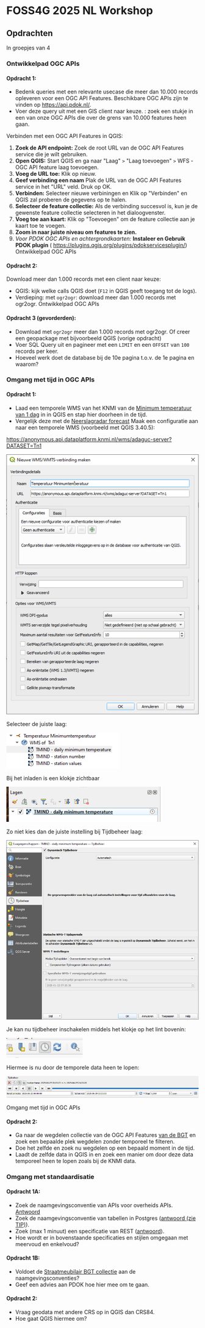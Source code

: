 # FOSS4G 2025 NL Workshop 

## Opdrachten
In groepjes van 4

### Ontwikkelpad OGC APIs

#### Opdracht 1: 

- Bedenk queries met een relevante usecase die meer dan 10.000 records opleveren voor een OGC API Features. Beschikbare OGC APIs zijn te vinden op https://api.pdok.nl/. 
- Voer deze query uit met een GIS client naar keuze. : zoek een stukje in een van onze OGC APIs die over de grens van 10.000 features heen gaan.

Verbinden met een OGC API Features in QGIS:
1. **Zoek de API endpoint:** Zoek de root URL van de OGC API Features service die je wilt gebruiken. 
2. **Open QGIS:** Start QGIS en ga naar "Laag" `>` "Laag toevoegen" `>` WFS -OGC API feature laag toevoegen.
3. **Voeg de URL toe:** Klik op nieuw.
4. **Geef verbinding een naam**  Plak de URL van de OGC API Features service in het "URL" veld. Druk op OK.
5. **Verbinden:** Selecteer nieuwe verbiningen en Klik op "Verbinden" en QGIS zal proberen de gegevens op te halen.
6. **Selecteer de feature collectie:** Als de verbinding succesvol is, kun je de gewenste feature collectie selecteren in het dialoogvenster.
7. **Voeg toe aan kaart:** Klik op "Toevoegen" om de feature collectie aan je kaart toe te voegen.
8. **Zoom in naar juiste niveau om features te zien.**
9. _Voor PDOK OGC APIs en achtergrondkaarten:_ **Instaleer en Gebruik PDOK plugin** ( https://plugins.qgis.org/plugins/pdokservicesplugin/)
Ontwikkelpad OGC APIs

#### Opdracht 2: 
Download meer dan 1.000 records met een client naar keuze: 
- QGIS: kijk welke calls QGIS doet (`F12` in QGIS geeft toegang tot de logs).
- Verdieping: met `ogr2ogr`: download meer dan 1.000 records met ogr2ogr.
Ontwikkelpad OGC APIs

#### Opdracht 3 (gevorderden): 
- Download met `ogr2ogr` meer dan 1.000 records met ogr2ogr. Of creer een geopackage met bijvoorbeeld QGIS (vorige opdracht)
- Voer SQL Query uit en pagineer met een `LIMIT` en een `OFFSET` van `100` records per keer. 
- Hoeveel werk doet de database bij de 10e pagina t.o.v. de 1e pagina en waarom? 

### Omgang met tijd in OGC APIs

#### Opdracht 1: 
- Laad een temporele WMS van het KNMI van de [Minimum temperatuur van 1 dag](https://anonymous.api.dataplatform.knmi.nl/wms/adaguc-server?DATASET=Tn1) in in QGIS en stap hier doorheen in de tijd.
- Vergelijk deze met de [Neerslagradar forecast](https://anonymous.api.dataplatform.knmi.nl/wms/adaguc-server?DATASET=radar_forecast)
Maak een configuratie aan naar een temporele WMS (voorbeeld met QGIS 3.40.5):

https://anonymous.api.dataplatform.knmi.nl/wms/adaguc-server?DATASET=Tn1

<img src="images/Minimumtemperatuur_configuratie.png" />

Selecteer de juiste laag:

<img src="images/Minimumtemperatuur_capabilities.png" />

Bij het inladen is een klokje zichtbaar

<img src="images/Minimumtemperatuur_laag.png" />

Zo niet kies dan de juiste instelling bij Tijdbeheer laag:

<img src="images/Tijdbeheer_laag.png" />

Je kan nu tijdbeheer inschakelen middels het klokje op het lint bovenin:

<img src="images/klokje_qgis.png" width="200" />

Hiermee is nu door de temporele data heen te lopen: 

<img src="images/tijdbeheer_menu.png">

Omgang met tijd in OGC APIs

#### Opdracht 2: 
- Ga naar de wegdelen collectie van de OGC API Features [van de BGT](https://api.pdok.nl/lv/bgt/ogc/v1/collections/wegdeel) en zoek een bepaalde plek wegdelen zonder temporeel te filteren.
- Doe het zelfde en zoek nu wegdelen op een bepaald moment in de tijd.
- Laadt de zelfde data in QGIS in en zoek een manier om door deze data temporeel heen te lopen zoals bij de KNMI data.


### Omgang met standaardisatie
#### Opdracht 1A: 

- Zoek de naamgevingsconventie van APIs voor overheids APIs. [Antwoord](https://gitdocumentatie.logius.nl/publicatie/api/adr/2.0.2/#resources)
- Zoek de naamgevingsconventie van tabellen in Postgres ([antwoord (zie TIP)](https://www.postgresql.org/docs/17/ddl-basics.html#DDL-BASICS)).
- Zoek (max 1 minuut) een specificatie van REST ([antwoord](https://ics.uci.edu/~fielding/pubs/dissertation/rest_arch_style.htm#sec_5_2_1_1)).
- Hoe wordt er in bovenstaande specificaties en stijlen omgegaan met meervoud en enkelvoud?

#### Opdracht 1B: 

- Voldoet de [Straatmeubilair BGT collectie](https://api.pdok.nl/lv/bgt/ogc/v1/collections/straatmeubilair) aan de naamgevingsconventies? 
- Geef een advies aan PDOK hoe hier mee om te gaan. 

#### Opdracht 2: 
- Vraag geodata met andere CRS op in QGIS dan CRS84.
- Hoe gaat QGIS hiermee om?  